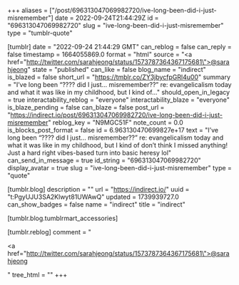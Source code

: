 +++
aliases = ["/post/696313047069982720/ive-long-been-did-i-just-misremember"]
date = 2022-09-24T21:44:29Z
id = "696313047069982720"
slug = "ive-long-been-did-i-just-misremember"
type = "tumblr-quote"

[tumblr]
date = "2022-09-24 21:44:29 GMT"
can_reblog = false
can_reply = false
timestamp = 1664055869.0
format = "html"
source = "<a href=\"http://twitter.com/sarahjeong/status/1573787364367175681\">@sarahjeong</a>"
state = "published"
can_like = false
blog_name = "indirect"
is_blazed = false
short_url = "https://tmblr.co/ZY3jbycfpGRl4u00"
summary = "I’ve long been “???? did I just… misremember??” re: evangelicalism today and what it was like in my childhood, but I kind of..."
should_open_in_legacy = true
interactability_reblog = "everyone"
interactability_blaze = "everyone"
is_blaze_pending = false
can_blaze = false
post_url = "https://indirect.io/post/696313047069982720/ive-long-been-did-i-just-misremember"
reblog_key = "N9MGC51F"
note_count = 0.0
is_blocks_post_format = false
id = 6.963130470699827e+17
text = "I’ve long been “???? did I just… misremember??” re: evangelicalism today and what it was like in my childhood, but I kind of don’t think I missed anything! Just a hard right vibes-based turn into basic heresy lol"
can_send_in_message = true
id_string = "696313047069982720"
display_avatar = true
slug = "ive-long-been-did-i-just-misremember"
type = "quote"

[tumblr.blog]
description = ""
url = "https://indirect.io/"
uuid = "t:PgyUJU3SA2Klwyt81UWAwQ"
updated = 1739939727.0
can_show_badges = false
name = "indirect"
title = "indirect"

[tumblr.blog.tumblrmart_accessories]

[tumblr.reblog]
comment = "<p><a href=\"http://twitter.com/sarahjeong/status/1573787364367175681\">@sarahjeong</a></p>"
tree_html = ""
+++
